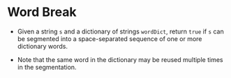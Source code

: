 # Word Break

- Given a string `s` and a dictionary of strings `wordDict`, return `true` if `s` can be segmented into a space-separated sequence of one or more dictionary words.

- Note that the same word in the dictionary may be reused multiple times in the segmentation.
